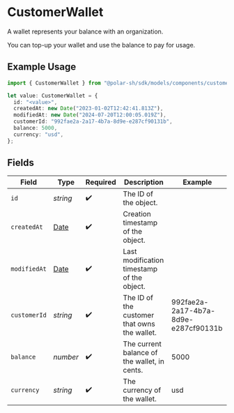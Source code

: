 # CustomerWallet

A wallet represents your balance with an organization.

You can top-up your wallet and use the balance to pay for usage.

## Example Usage

```typescript
import { CustomerWallet } from "@polar-sh/sdk/models/components/customerwallet.js";

let value: CustomerWallet = {
  id: "<value>",
  createdAt: new Date("2023-01-02T12:42:41.813Z"),
  modifiedAt: new Date("2024-07-20T12:00:05.019Z"),
  customerId: "992fae2a-2a17-4b7a-8d9e-e287cf90131b",
  balance: 5000,
  currency: "usd",
};
```

## Fields

| Field                                                                                         | Type                                                                                          | Required                                                                                      | Description                                                                                   | Example                                                                                       |
| --------------------------------------------------------------------------------------------- | --------------------------------------------------------------------------------------------- | --------------------------------------------------------------------------------------------- | --------------------------------------------------------------------------------------------- | --------------------------------------------------------------------------------------------- |
| `id`                                                                                          | *string*                                                                                      | :heavy_check_mark:                                                                            | The ID of the object.                                                                         |                                                                                               |
| `createdAt`                                                                                   | [Date](https://developer.mozilla.org/en-US/docs/Web/JavaScript/Reference/Global_Objects/Date) | :heavy_check_mark:                                                                            | Creation timestamp of the object.                                                             |                                                                                               |
| `modifiedAt`                                                                                  | [Date](https://developer.mozilla.org/en-US/docs/Web/JavaScript/Reference/Global_Objects/Date) | :heavy_check_mark:                                                                            | Last modification timestamp of the object.                                                    |                                                                                               |
| `customerId`                                                                                  | *string*                                                                                      | :heavy_check_mark:                                                                            | The ID of the customer that owns the wallet.                                                  | 992fae2a-2a17-4b7a-8d9e-e287cf90131b                                                          |
| `balance`                                                                                     | *number*                                                                                      | :heavy_check_mark:                                                                            | The current balance of the wallet, in cents.                                                  | 5000                                                                                          |
| `currency`                                                                                    | *string*                                                                                      | :heavy_check_mark:                                                                            | The currency of the wallet.                                                                   | usd                                                                                           |